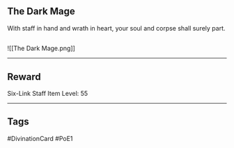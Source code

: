 ## The Dark Mage
With staff in hand
and wrath in heart,
your soul and corpse
shall surely part.
## 
![[The Dark Mage.png]]

---
## Reward
Six-Link Staff
Item Level: 55

---
## Tags
#DivinationCard
#PoE1